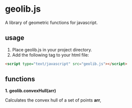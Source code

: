 # geolib.js
A library of geometric functions for javascript.


## usage
1. Place geolib.js in your project directory.
2. Add the following tag to your html file:

```html
<script type="text/javascript" src="geolib.js"></script>
```
## functions

**1. geolib.convexHull(arr)**

   Calculates the convex hull of a set of points **arr**, 
